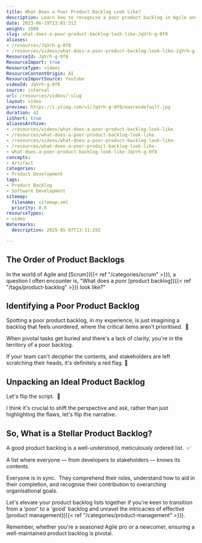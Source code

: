 ```yaml
---
title: What Does a Poor Product Backlog Look Like?
description: Learn how to recognise a poor product backlog in Agile and Scrum, including signs like lack of order, unclear priorities, and confusion among team members and stakeholders.
date: 2023-06-19T13:01:31Z
weight: 1000
slug: what-does-a-poor-product-backlog-look-like-JqVrh-g-0f8
aliases:
- /resources/JqVrh-g-0f8
- /resources/videos/what-does-a-poor-product-backlog-look-like-JqVrh-g-0f8
ResourceId: JqVrh-g-0f8
ResourceImport: true
ResourceType: videos
ResourceContentOrigin: AI
ResourceImportSource: Youtube
videoId: JqVrh-g-0f8
source: internal
url: /resources/videos/:slug
layout: video
preview: https://i.ytimg.com/vi/JqVrh-g-0f8/maxresdefault.jpg
duration: 42
isShort: true
aliasesArchive:
- /resources/videos/what-does-a-poor-product-backlog-look-like
- /resources/what-does-a-poor-product-backlog-look-like
- /resources/videos/what-does-a-poor-product-backlog-look-like-
- /resources/what-does-a-poor-product-backlog-look-like-
- what-does-a-poor-product-backlog-look-like-JqVrh-g-0f8
concepts:
- Artifact
categories:
- Product Development
tags:
- Product Backlog
- Software Development
sitemap:
  filename: sitemap.xml
  priority: 0.6
resourceTypes:
- video
Watermarks:
  description: 2025-05-07T13:11:29Z

---
```

## The Order of Product Backlogs

In the world of Agile and [Scrum]({{< ref "/categories/scrum" >}}), a question I often encounter is, "What does a poor [product backlog]({{< ref "/tags/product-backlog" >}}) look like?"

## Identifying a Poor Product Backlog

Spotting a poor product backlog, in my experience, is just imagining a backlog that feels unordered, where the critical items aren't prioritised.  🚫 

When pivotal tasks get buried and there's a lack of clarity, you're in the territory of a poor backlog.

If your team can't decipher the contents, and stakeholders are left scratching their heads, it's definitely a red flag. 🚩

## Unpacking an Ideal Product Backlog

Let's flip the script.  🌟 

I think it's crucial to shift the perspective and ask, rather than just highlighting the flaws, let's flip the narrative.

## So, What is a Stellar Product Backlog?

A good product backlog is a well-understood, meticulously ordered list.  ✅ 

A list where everyone — from developers to stakeholders — knows its contents.

Everyone is in sync.  They comprehend their roles, understand how to aid in their completion, and recognise their contribution to overarching organisational goals.

Let's elevate your product backlog lists together if you're keen to transition from a 'poor' to a 'good' backlog and unravel the intricacies of effective [product management]({{< ref "/categories/product-management" >}}).

Remember, whether you're a seasoned Agile pro or a newcomer, ensuring a well-maintained product backlog is pivotal.
